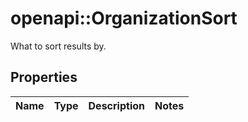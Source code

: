 # openapi::OrganizationSort

What to sort results by.

## Properties
Name | Type | Description | Notes
------------ | ------------- | ------------- | -------------


